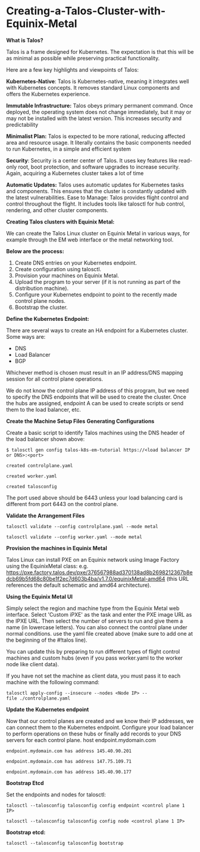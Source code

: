 # Creating-a-Talos-Cluster-with-Equinix-Metal

**What is Talos?**

Talos is a frame designed for Kubernetes. The expectation is that this will be as minimal as possible while preserving practical functionality.

Here are a few key highlights and viewpoints of Talos:

**Kubernetes-Native**: Talos is Kubernetes-native, meaning it integrates well with Kubernetes concepts. It removes standard Linux components and offers the Kubernetes experience.

**Immutable Infrastructure:** Talos obeys primary permanent command. Once deployed, the operating system does not change immediately, but it may or may not be installed with the latest version. This increases security and predictability

**Minimalist Plan:** Talos is expected to be more rational, reducing affected area and resource usage. It literally contains the basic components needed to run Kubernetes, in a simple and efficient system

**Security**: Security is a center center of Talos. It uses key features like read-only root, boot protection, and software upgrades to increase security. Again, acquiring a Kubernetes cluster takes a lot of time

**Automatic Updates:** Talos uses automatic updates for Kubernetes tasks and components. This ensures that the cluster is constantly updated with the latest vulnerabilities.
Ease to Manage: Talos provides flight control and control throughout the flight. It includes tools like talosctl for hub control, rendering, and other cluster components.

**Creating Talos clusters with Equinix Metal:**

We can create the Talos Linux cluster on Equinix Metal in various ways, for example through the EM web interface  or the metal networking tool.

**Below are the process:**

1. Create DNS entries on your Kubernetes endpoint.
2. Create configuration using talosctl.
3. Provision your machines on Equinix Metal.
4. Upload the program to your server (if it is not running as part of the distribution machine).
5. Configure your Kubernetes endpoint to point to the recently made control plane nodes.
6. Bootstrap the cluster.
   
**Define the Kubernetes Endpoint:**

There are several ways to create an HA endpoint for a Kubernetes cluster. Some ways are:

* DNS
* Load Balancer
* BGP

Whichever method is chosen must result in an IP address/DNS mapping session for all control plane operations.

We do not know the control plane IP address of this program, but we need to specify the DNS endpoints that will be used to create the cluster. Once the hubs are assigned, endpoint A can be used to create scripts or send them to the load balancer, etc.

**Create the Machine Setup Files**
**Generating Configurations**

Create a basic script to identify Talos machines using the DNS header of the load balancer shown above:

```
$ talosctl gen config talos-k8s-em-tutorial https://<load balancer IP or DNS>:<port>

created controlplane.yaml

created worker.yaml

created talosconfig
```

The port used above should be 6443 unless your load balancing card is different from port 6443 on the control plane.

**Validate the Arrangement Files**

```
talosctl validate --config controlplane.yaml --mode metal

talosctl validate --config worker.yaml --mode metal
```

**Provision the machines in Equinix Metal**

Talos Linux can install PXE on an Equinix network using Image Factory using the EquinixMetal class: e.g. https://pxe.factory.talos.dev/pxe/376567988ad370138ad8b2698212367b8edcb69b5fd68c80be1f2ec7d603b4ba/v1.7.0/equinixMetal-amd64 (this URL references the default schematic and amd64 architecture).

**Using the Equinix Metal UI**

Simply select the region and machine type from the Equinix Metal web interface. Select 'Custom iPXE' as the task and enter the PXE image URL as the IPXE URL. Then select the number of servers to run and give them a name (in lowercase letters). You can also connect the control plane under normal conditions. use the yaml file created above (make sure to add one at the beginning of the #!talos line).

You can update this by preparing to run different types of flight control machines and custom hubs (even if you pass worker.yaml to the worker node like client data).

If you have not set the machine as client data, you must pass it to each machine with the following command:

```
talosctl apply-config --insecure --nodes <Node IP> --file ./controlplane.yaml
```

**Update the Kubernetes endpoint**

Now that our control planes are created and we know their IP addresses, we can connect them to the Kubernetes endpoint. Configure your load balancer to perform operations on these hubs or finally add records to your DNS servers for each control plane.
host endpoint.mydomain.com

```
endpoint.mydomain.com has address 145.40.90.201

endpoint.mydomain.com has address 147.75.109.71

endpoint.mydomain.com has address 145.40.90.177
```

**Bootstrap Etcd**

Set the endpoints and nodes for talosctl:
```
talosctl --talosconfig talosconfig config endpoint <control plane 1 IP>

talosctl --talosconfig talosconfig config node <control plane 1 IP>
```

**Bootstrap etcd:**
```
talosctl --talosconfig talosconfig bootstrap
```
